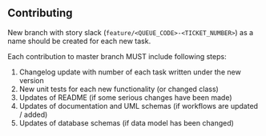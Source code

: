 ## Contributing

New branch with story slack (`feature/<QUEUE_CODE>-<TICKET_NUMBER>`) as a name should be created for each new task.

Each contribution to master branch MUST include following steps:

1. Changelog update with number of each task written under the new version
2. New unit tests for each new functionality (or changed class)
3. Updates of README (if some serious changes have been made)
4. Updates of documentation and UML schemas (if workflows are updated / added)
5. Updates of database schemas (if data model has been changed)
